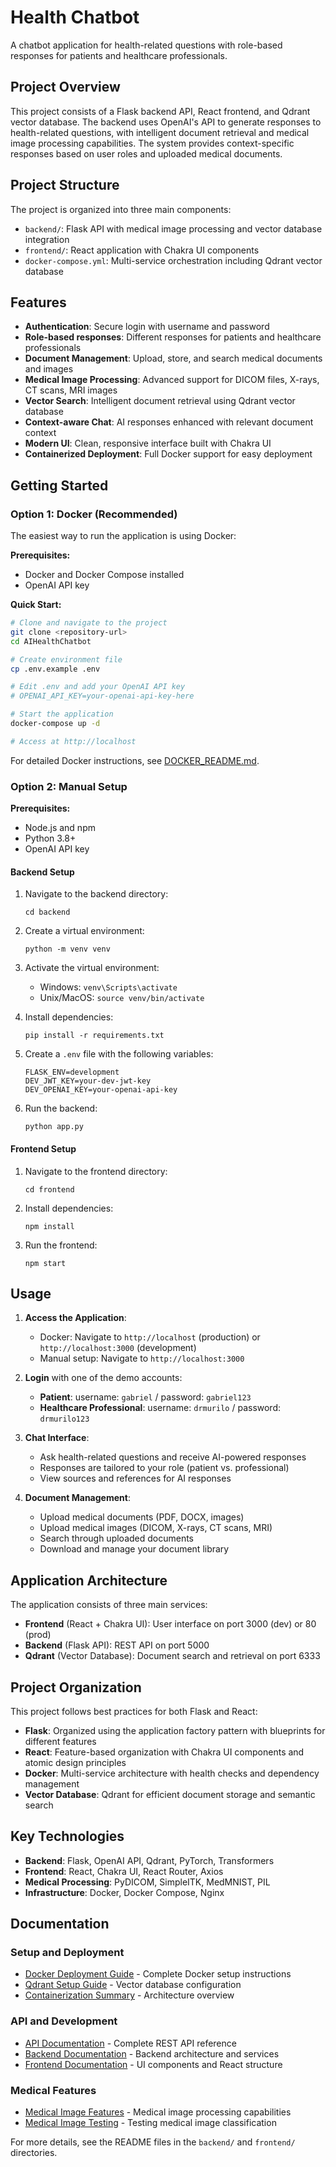 # Health Chatbot

A chatbot application for health-related questions with role-based responses for patients and healthcare professionals.

## Project Overview

This project consists of a Flask backend API, React frontend, and Qdrant vector database. The backend uses OpenAI's API to generate responses to health-related questions, with intelligent document retrieval and medical image processing capabilities. The system provides context-specific responses based on user roles and uploaded medical documents.

## Project Structure

The project is organized into three main components:

- `backend/`: Flask API with medical image processing and vector database integration
- `frontend/`: React application with Chakra UI components
- `docker-compose.yml`: Multi-service orchestration including Qdrant vector database

## Features

- **Authentication**: Secure login with username and password
- **Role-based responses**: Different responses for patients and healthcare professionals
- **Document Management**: Upload, store, and search medical documents and images
- **Medical Image Processing**: Advanced support for DICOM files, X-rays, CT scans, MRI images
- **Vector Search**: Intelligent document retrieval using Qdrant vector database
- **Context-aware Chat**: AI responses enhanced with relevant document context
- **Modern UI**: Clean, responsive interface built with Chakra UI
- **Containerized Deployment**: Full Docker support for easy deployment

## Getting Started

### Option 1: Docker (Recommended)

The easiest way to run the application is using Docker:

**Prerequisites:**
- Docker and Docker Compose installed
- OpenAI API key

**Quick Start:**
```bash
# Clone and navigate to the project
git clone <repository-url>
cd AIHealthChatbot

# Create environment file
cp .env.example .env

# Edit .env and add your OpenAI API key
# OPENAI_API_KEY=your-openai-api-key-here

# Start the application
docker-compose up -d

# Access at http://localhost
```

For detailed Docker instructions, see [DOCKER_README.md](DOCKER_README.md).

### Option 2: Manual Setup

**Prerequisites:**
- Node.js and npm
- Python 3.8+
- OpenAI API key

#### Backend Setup

1. Navigate to the backend directory:
   ```
   cd backend
   ```

2. Create a virtual environment:
   ```
   python -m venv venv
   ```

3. Activate the virtual environment:
   - Windows: `venv\Scripts\activate`
   - Unix/MacOS: `source venv/bin/activate`

4. Install dependencies:
   ```
   pip install -r requirements.txt
   ```

5. Create a `.env` file with the following variables:
   ```
   FLASK_ENV=development
   DEV_JWT_KEY=your-dev-jwt-key
   DEV_OPENAI_KEY=your-openai-api-key
   ```

6. Run the backend:
   ```
   python app.py
   ```

#### Frontend Setup

1. Navigate to the frontend directory:
   ```
   cd frontend
   ```

2. Install dependencies:
   ```
   npm install
   ```

3. Run the frontend:
   ```
   npm start
   ```

## Usage

1. **Access the Application**:
   - Docker: Navigate to `http://localhost` (production) or `http://localhost:3000` (development)
   - Manual setup: Navigate to `http://localhost:3000`

2. **Login** with one of the demo accounts:
   - **Patient**: username: `gabriel` / password: `gabriel123`
   - **Healthcare Professional**: username: `drmurilo` / password: `drmurilo123`

3. **Chat Interface**:
   - Ask health-related questions and receive AI-powered responses
   - Responses are tailored to your role (patient vs. professional)
   - View sources and references for AI responses

4. **Document Management**:
   - Upload medical documents (PDF, DOCX, images)
   - Upload medical images (DICOM, X-rays, CT scans, MRI)
   - Search through uploaded documents
   - Download and manage your document library

## Application Architecture

The application consists of three main services:

- **Frontend** (React + Chakra UI): User interface on port 3000 (dev) or 80 (prod)
- **Backend** (Flask API): REST API on port 5000
- **Qdrant** (Vector Database): Document search and retrieval on port 6333

## Project Organization

This project follows best practices for both Flask and React:

- **Flask**: Organized using the application factory pattern with blueprints for different features
- **React**: Feature-based organization with Chakra UI components and atomic design principles
- **Docker**: Multi-service architecture with health checks and dependency management
- **Vector Database**: Qdrant for efficient document storage and semantic search

## Key Technologies

- **Backend**: Flask, OpenAI API, Qdrant, PyTorch, Transformers
- **Frontend**: React, Chakra UI, React Router, Axios
- **Medical Processing**: PyDICOM, SimpleITK, MedMNIST, PIL
- **Infrastructure**: Docker, Docker Compose, Nginx

## Documentation

### Setup and Deployment
- [Docker Deployment Guide](DOCKER_README.md) - Complete Docker setup instructions
- [Qdrant Setup Guide](QDRANT_SETUP.md) - Vector database configuration
- [Containerization Summary](CONTAINERIZATION_SUMMARY.md) - Architecture overview

### API and Development
- [API Documentation](API_DOCUMENTATION.md) - Complete REST API reference
- [Backend Documentation](backend/README.md) - Backend architecture and services
- [Frontend Documentation](frontend/README.md) - UI components and React structure

### Medical Features
- [Medical Image Features](MEDICAL_IMAGE_FEATURES.md) - Medical image processing capabilities
- [Medical Image Testing](backend/test_medical_images/README.md) - Testing medical image classification

For more details, see the README files in the `backend/` and `frontend/` directories.
